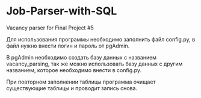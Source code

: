 # Job-Parser-with-SQL
Vacancy parser for Final Project #5

Для использования программы необходимо заполнить файл config.py, 
в файл нужно внести логин и пароль от pgAdmin.

В pgAdmin необходимо создать базу данных с названием 
vacancy_parsing, так же можно использовать базу данных с другим названием,
которое необходимо внести в config.py.

При повторном заполнении таблицы программа очищает существующие таблицы и проводит запись снова.